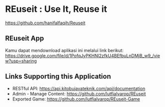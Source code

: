 # REuseit : Use It, Reuse it
https://github.com/hanifalfaqih/Reuseit

## REuseit App
Kamu dapat mendownload aplikasi ini melalui link berikut: https://drive.google.com/file/d/1PofqJyPKHNl2zfkU4BEfbuLnDMjB_w9_/view?usp=sharing

## Links Supporting this Application
- RESTful API: https://api.kitobujavateknik.com/api/documentation
- Admin - Manage Content: https://github.com/lutfialvarop/REuseit
- Exported Game: https://github.com/lutfialvarop/REuseit-Game
